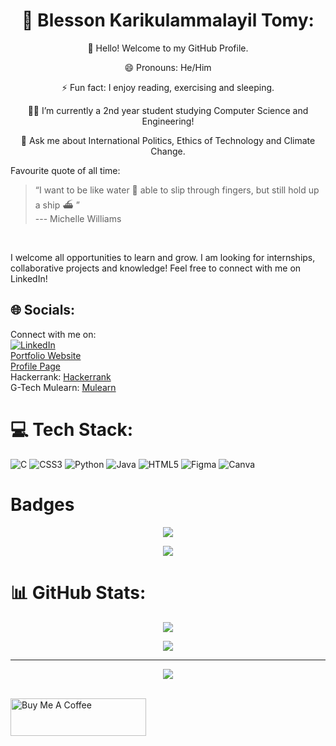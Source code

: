 
<h1 align="center"> 💫 Blesson Karikulammalayil Tomy: </h1>

<p align="center">🤝 Hello! Welcome to my GitHub Profile.</p> 
<p align="center">😄 Pronouns: He/Him </p>
<p align="center">⚡ Fun fact: I enjoy reading, exercising and sleeping.</p>
<p align="center">👨‍🎓 I’m currently a 2nd year student studying Computer Science and Engineering!</p>
<p align="center">💬 Ask me about International Politics, Ethics of Technology and Climate Change.</p>


Favourite quote of all time:<br>
> “I want to be like water 🌊  able to slip through fingers, but still hold up a ship ⛴️ ”<br> --- Michelle Williams
<br>


I welcome all opportunities to learn and grow. I am looking for internships, collaborative projects and knowledge! 
Feel free to connect with me on LinkedIn!


## 🌐 Socials:
Connect with me on: <br> [![LinkedIn](https://img.shields.io/badge/LinkedIn-%230077B5.svg?logo=linkedin&logoColor=white)](https://linkedin.com/in/blesson-tomy) <br>
[Portfolio Website](https://blessonktomy.tech/) <br>
[Profile Page](https://profile.blessonktomy.tech/) <br>
Hackerrank: [Hackerrank](https://www.hackerrank.com/profile/blessonkarikulam) <br>
G-Tech Mulearn: [Mulearn](https://app.mulearn.org/profile/blessonkarikulammalayiltomy@mulearn)

# 💻 Tech Stack:
![C](https://img.shields.io/badge/c-%2300599C.svg?style=for-the-badge&logo=c&logoColor=white) ![CSS3](https://img.shields.io/badge/css3-%231572B6.svg?style=for-the-badge&logo=css3&logoColor=white) ![Python](https://img.shields.io/badge/python-3670A0?style=for-the-badge&logo=python&logoColor=ffdd54) ![Java](https://img.shields.io/badge/java-%23ED8B00.svg?style=for-the-badge&logo=java&logoColor=white) ![HTML5](https://img.shields.io/badge/html5-%23E34F26.svg?style=for-the-badge&logo=html5&logoColor=white) 	![Figma](https://img.shields.io/badge/figma-%23F24E1E.svg?style=for-the-badge&logo=figma&logoColor=white) ![Canva](https://img.shields.io/badge/Canva-%2300C4CC.svg?style=for-the-badge&logo=Canva&logoColor=white)

# Badges

<p align = "center">
  <img  src = "https://holopin.me/blessontomy">
</p> 

<p align = "center">
  <img  src = "https://github-profile-trophy.vercel.app/?username=Blesson-Tomy">
</p> 


# 📊 GitHub Stats:

<p align = "center">
  <img  src = "https://github-readme-streak-stats.herokuapp.com/?user=Blesson-Tomy&theme=algolia&hide_border=false">
</p> 
<p align = "center">
  <img  src = "https://my-github-readme-status.vercel.app/api?username=Blesson-Tomy&show_icons=true&theme=algolia&line_height=27&count_private=true">
</p> 

---
<p align = "center" >
  <img src = "https://visitcount.itsvg.in/api?id=Blesson-Tomy&icon=0&color=0">

</p>

<br/>
<a href="https://www.buymeacoffee.com/blessonktomy" target="_blank" >
<img  src="https://cdn.buymeacoffee.com/buttons/v2/default-yellow.png" alt="Buy Me A Coffee" style="height: 60px !important;width: 217px !important;align: center !important;" ></a>
